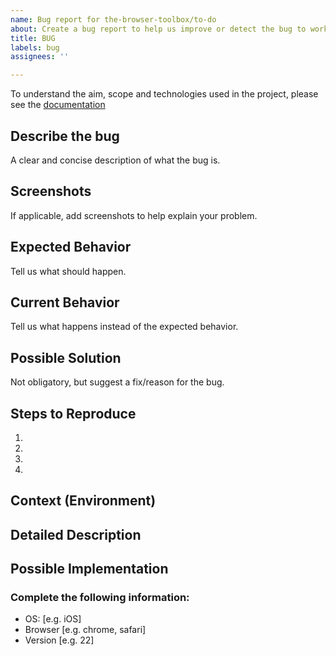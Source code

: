 ```yaml
---
name: Bug report for the-browser-toolbox/to-do
about: Create a bug report to help us improve or detect the bug to work on.
title: BUG
labels: bug
assignees: ''

---
```


To understand the aim, scope and technologies used in the project, please see the [documentation](https://docs.google.com/document/d/1cVS-PT4j1qJl5gNGLc_hlbrxiibcpaLUjZvXo_-s8CY/edit)

## Describe the bug
A clear and concise description of what the bug is.
<!--- Provide a general summary of the issue in the Title above -->

## Screenshots
If applicable, add screenshots to help explain your problem.
<!-- Try to add images or the screenshots of the issue that you are currently facing, if possible -->

## Expected Behavior
Tell us what should happen.
<!--- Tell us what should happen -->

## Current Behavior
Tell us what happens instead of the expected behavior.
<!--- Tell us what happens instead of the expected behavior -->

## Possible Solution
Not obligatory, but suggest a fix/reason for the bug.
<!--- Not obligatory, but suggest a fix/reason for the bug, -->

## Steps to Reproduce
<!--- Provide a link to a live example, or an unambiguous set of steps to -->
<!--- reproduce this bug. Include code to reproduce, if relevant -->
1.
2.
3.
4.

## Context (Environment)
<!--- How has this issue affected you? What are you trying to accomplish? -->
<!--- Providing context helps us come up with a solution that is most useful in the real world -->

<!--- Provide a general summary of the issue in the Title above -->

## Detailed Description
<!--- Provide a detailed description of the change or addition you are proposing -->

## Possible Implementation
<!--- Not obligatory, but suggest an idea for implementing addition or change -->

### Complete the following information:
 - OS: [e.g. iOS]
 - Browser [e.g. chrome, safari]
 - Version [e.g. 22]
